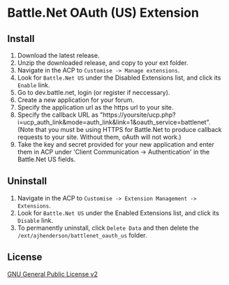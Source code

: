 # Battle.Net OAuth (US) Extension

## Install

1. Download the latest release.
2. Unzip the downloaded release, and copy to your ext folder.
3. Navigate in the ACP to `Customise -> Manage extensions`.
4. Look for `Battle.Net US` under the Disabled Extensions list, and click its `Enable` link.
5. Go to dev.battle.net, login (or register if neccessary).
6. Create a new application for your forum.  
7. Specify the application url as the https url to your site.
8. Specify the callback URL as "https://yoursite/ucp.php?i=ucp_auth_link&mode=auth_link&link=1&oauth_service=battlenet".
(Note that you must be using HTTPS for Battle.Net to produce callback requests to your site.  Without them, oAuth will not work.)
9. Take the key and secret provided for your new application and enter them in ACP under 'Client Communication -> Authentication' in the Battle.Net US fields.

## Uninstall

1. Navigate in the ACP to `Customise -> Extension Management -> Extensions`.
2. Look for `Battle.Net US` under the Enabled Extensions list, and click its `Disable` link.
3. To permanently uninstall, click `Delete Data` and then delete the `/ext/ajhenderson/battlenet_oauth_us` folder.

## License
[GNU General Public License v2](http://opensource.org/licenses/GPL-2.0)

